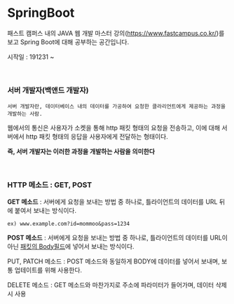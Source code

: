 # SpringBoot


패스트 캠퍼스 내의 JAVA 웹 개발 마스터 강의(https://www.fastcampus.co.kr/)를 보고 Spring Boot에 대해 공부하는 공간입니다.  

시작일 : 191231 ~

<br/>

### 서버 개발자(백앤드 개발자)
    서버 개발자란, 데이터베이스 내의 데이터를 가공하여 요청한 클라리언트에게 제공하는 과정을 개발하는 사람.

웹에서의 통신은 사용자가 소켓을 통해 http 패킷 형태의 요청을 전송하고, 이에 대해 서버에서 http 패킷 형태의 응답을 사용자에게 전달하는 형태이다.

**즉, 서버 개발자는 이러한 과정을 개발하는 사람을 의미한다**

<br/>

### HTTP 메소드 : GET, POST
**GET 메소드** : 서버에게 요청을 보내는 방법 중 하나로, 틀라이언트의 데이터를 URL 뒤에 붙여서 보내는 방식이다.

    ex) www.example.com?id=mommoo&pass=1234

**POST 메소드** : 서버에게 요청을 보내는 방법 중 하나로, 틀라이언트의 데이터를 URL이 아닌 <u>패킷의 Body필드</U>에 넣어서 보내는 방식이다.

PUT, PATCH 메소드 : POST 메소드와 동일하게 BODY에 데이터를 넣어서 보내며, 보통 업테이트를 위해 사용한다.

DELETE 메소드 : GET 메소드와 마찬가지로 주소에 파라미터가 들어가며, 데이터 삭제 시 사용

